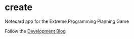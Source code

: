 # create
Notecard app for the Extreme Programming Planning Game

Follow the [Development Blog](https://andrewshiau.wordpress.com/tag/create/)
